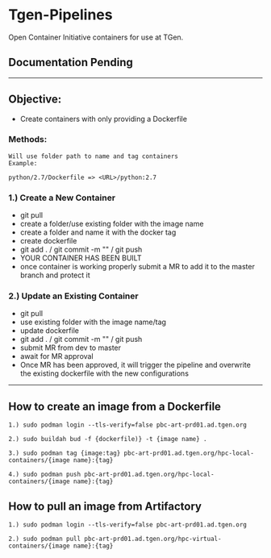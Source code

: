 # Tgen-Pipelines

Open Container Initiative containers for use at TGen.

## Documentation Pending
---
## Objective: 
- Create containers with only providing a Dockerfile

### Methods:

    Will use folder path to name and tag containers
    Example:

    python/2.7/Dockerfile => <URL>/python:2.7

### 1.) Create a New Container 

- git pull <url> 
- create a folder/use existing folder with the image name 
- create a folder and name it with the docker tag
- create dockerfile 
- git add . / git commit -m "" / git push
- YOUR CONTAINER HAS BEEN BUILT
- once container is working properly submit a MR to add it to the master branch and protect it

### 2.) Update an Existing Container 

- git pull <url> 
- use existing folder with the image name/tag
- update dockerfile 
- git add . / git commit -m "" / git push
- submit MR from dev to master
- await for MR approval
- Once MR has been approved, it will trigger the pipeline and overwrite the existing dockerfile with the new configurations

---
## How to create an image from a Dockerfile

    1.) sudo podman login --tls-verify=false pbc-art-prd01.ad.tgen.org

    2.) sudo buildah bud -f {dockerfile)} -t {image name} .

    3.) sudo podman tag {image:tag} pbc-art-prd01.ad.tgen.org/hpc-local-containers/{image name}:{tag}

    4.) sudo podman push pbc-art-prd01.ad.tgen.org/hpc-local-containers/{image name}:{tag}

## How to pull an image from Artifactory 
    1.) sudo podman login --tls-verify=false pbc-art-prd01.ad.tgen.org

    2.) sudo podman pull pbc-art-prd01.ad.tgen.org/hpc-virtual-containers/{image name}:{tag}
## 
